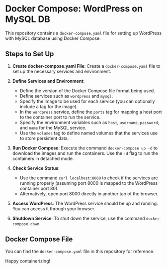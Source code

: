 # Docker Compose: WordPress on MySQL DB

This repository contains a `docker-compose.yaml` file for setting up WordPress with MySQL database using Docker Compose.

## Steps to Set Up

1. **Create docker-compose.yaml File**: Create a `docker-compose.yaml` file to set up the necessary services and environment.

2. **Define Services and Environment**:
   - Define the version of the Docker Compose file format being used.
   - Define services such as `wordpress` and `mysql`.
   - Specify the image to be used for each service (you can optionally include a tag for the image).
   - In the `wordpress` service, define the `ports` tag for mapping a host port to the container port to run the service.
   - Specify the environment variables such as `host`, `username`, `password`, and `name` for the MySQL service.
   - Use the `volumes` tag to define named volumes that the services use to store persistent data.

3. **Run Docker Compose**: Execute the command `docker-compose up -d` to download the images and run the containers. Use the `-d` flag to run the containers in detached mode.

4. **Check Service Status**:
   - Use the command `curl localhost:8000` to check if the services are running properly (assuming port 8000 is mapped to the WordPress container port 80).
   - Alternatively, open port 8000 directly in another tab of the browser.

5. **Access WordPress**: The WordPress service should be up and running. You can access it through your browser.

6. **Shutdown Service**: To shut down the service, use the command `docker-compose down`.

## Docker Compose File

You can find the `docker-compose.yaml` file in this repository for reference.

Happy containerizing!
